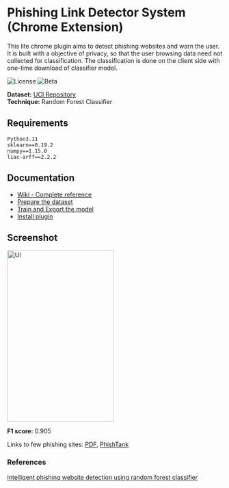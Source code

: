 # Phishing Link Detector System (Chrome Extension)
This lite chrome plugin aims to detect phishing websites and warn the user. It is built with a objective of privacy, so that the user browsing data need not collected for classification. The classification is done on the client side with one-time download of classifier model.

![License](https://img.shields.io/github/license/mashape/apistatus.svg?style=popout) ![Beta](https://img.shields.io/badge/beta-v1.0.01-blue.svg)

**Dataset:** [UCI Repository](https://archive.ics.uci.edu/ml/datasets/phishing+websites)  
**Technique:** Random Forest Classifier

## Requirements
```
Python3.11
sklearn==0.19.2
numpy==1.15.0
liac-arff==2.2.2
```

## Documentation
* [Wiki - Complete reference](https://github.com/naman1102/PhishTor-Phishing-link-detection-sytem-/wiki)
* [Prepare the dataset](backend/dataset/)
* [Train and Export the model](backend/classifier/)
* [Install plugin](frontend/)

## Screenshot
<img src="https://lh3.googleusercontent.com/u/0/drive-viewer/AFGJ81qEvKtL_Y2UPhStj7xOGRr-Ijjd1jIX9tptHyyXFo_DkVGd4ZCfpoYnW85ZAUyj6FNXSZHYMn4mltGF4zKNldl0WpOvMw=w1852-h950" alt="UI" height="400" width="250"></img>

**F1 score:** 0.905

Links to few phishing sites: [PDF](artifacts/url_list.pdf), [PhishTank](https://www.phishtank.com/)

### References
[Intelligent phishing website detection using random forest classifier](https://ieeexplore.ieee.org/abstract/document/8252051/)

